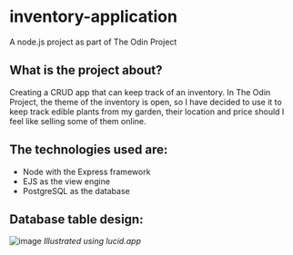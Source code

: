 # inventory-application
A node.js project as part of The Odin Project

## What is the project about?
Creating a CRUD app that can keep track of an inventory. In The Odin Project, the theme of the inventory is open, so I have decided to use it to keep track edible plants from my garden, their location and price should I feel like selling some of them online.

## The technologies used are:
- Node with the Express framework
- EJS as the view engine
- PostgreSQL as the database

## Database table design:
![image](https://github.com/user-attachments/assets/0a5d26cc-3328-4241-ac52-86ea3b32126f)
<em>Illustrated using lucid.app</em>
